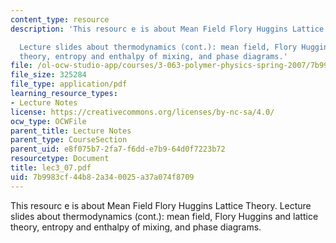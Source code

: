 ```yaml
---
content_type: resource
description: 'This resourc e is about Mean Field Flory Huggins Lattice Theory.

  Lecture slides about thermodynamics (cont.): mean field, Flory Huggins and lattice
  theory, entropy and enthalpy of mixing, and phase diagrams.'
file: /ol-ocw-studio-app/courses/3-063-polymer-physics-spring-2007/7b9983cf44b82a340025a37a074f8709_lec3_07.pdf
file_size: 325284
file_type: application/pdf
learning_resource_types:
- Lecture Notes
license: https://creativecommons.org/licenses/by-nc-sa/4.0/
ocw_type: OCWFile
parent_title: Lecture Notes
parent_type: CourseSection
parent_uid: e8f075b7-2fa7-f6dd-e7b9-64d0f7223b72
resourcetype: Document
title: lec3_07.pdf
uid: 7b9983cf-44b8-2a34-0025-a37a074f8709
---
```

This resourc e is about Mean Field Flory Huggins Lattice Theory.
Lecture slides about thermodynamics (cont.): mean field, Flory Huggins and lattice theory, entropy and enthalpy of mixing, and phase diagrams.
